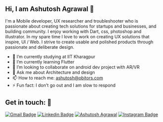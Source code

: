 ## Hi, I am Ashutosh Agrawal 👋

I'm a Mobile developer, UX researcher and troubleshooter who is passionate about creating tech solutions for startups and businesses, and building community. I enjoy working with Dart, css, photoshop and illustrator. In my spare time I love to work on creating UX solutions that inspire, UI / Web. I strive to create usable and polished products through passionate and deliberate design.

- 🔭 I’m currently studying at IIT Kharagpur                              
- 🌱 I’m currently learning Flutter
- 👯 I’m looking to collaborate on android dev project with AR/VR 
- 💬 Ask me about Architecture and design
- 📫 How to reach me: ashutosh@obitors.com
- ⚡ Fun fact: I don't go out and I am slow to respond

## Get in touch: 💬
[![Gmail Badge](https://img.shields.io/badge/-ashutosh@obitors.com-c14438?style=flat-square&logo=Gmail&logoColor=white)](mailto:ashutosh@obitors.com) [![Linkedin Badge](https://img.shields.io/badge/-obitors-blue?style=flat-square&logo=Linkedin&logoColor=white)](https://www.linkedin.com/in/obitors/) [![Ashutosh Agrawal](https://img.shields.io/badge/Website-Ashutosh-Agrawal)](https://ashutoshagrawal.in) [![Instagram Badge](https://img.shields.io/badge/-obitors-3f729b?style=flat-square&logo=Instagram&logoColor=white)](https://www.instagram.com/obitors/)
